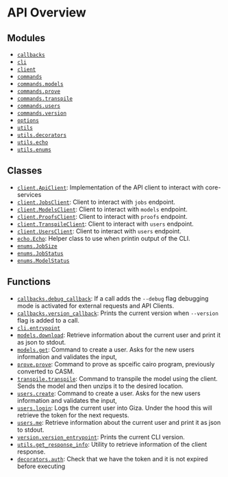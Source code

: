 <!-- markdownlint-disable -->

# API Overview

## Modules

- [`callbacks`](./callbacks.md#module-callbacks)
- [`cli`](./cli.md#module-cli)
- [`client`](./client.md#module-client)
- [`commands`](./commands.md#module-commands)
- [`commands.models`](./commands.models.md#module-commandsmodels)
- [`commands.prove`](./commands.prove.md#module-commandsprove)
- [`commands.transpile`](./commands.transpile.md#module-commandstranspile)
- [`commands.users`](./commands.users.md#module-commandsusers)
- [`commands.version`](./commands.version.md#module-commandsversion)
- [`options`](./options.md#module-options)
- [`utils`](./utils.md#module-utils)
- [`utils.decorators`](./utils.decorators.md#module-utilsdecorators)
- [`utils.echo`](./utils.echo.md#module-utilsecho)
- [`utils.enums`](./utils.enums.md#module-utilsenums)

## Classes

- [`client.ApiClient`](./client.md#class-apiclient): Implementation of the API client to interact with core-services
- [`client.JobsClient`](./client.md#class-jobsclient): Client to interact with `jobs` endpoint.
- [`client.ModelsClient`](./client.md#class-modelsclient): Client to interact with `models` endpoint.
- [`client.ProofsClient`](./client.md#class-proofsclient): Client to interact with `proofs` endpoint.
- [`client.TranspileClient`](./client.md#class-transpileclient): Client to interact with `users` endpoint.
- [`client.UsersClient`](./client.md#class-usersclient): Client to interact with `users` endpoint.
- [`echo.Echo`](./utils.echo.md#class-echo): Helper class to use when printin output of the CLI.
- [`enums.JobSize`](./utils.enums.md#class-jobsize)
- [`enums.JobStatus`](./utils.enums.md#class-jobstatus)
- [`enums.ModelStatus`](./utils.enums.md#class-modelstatus)

## Functions

- [`callbacks.debug_callback`](./callbacks.md#function-debug_callback): If a call adds the `--debug` flag debugging mode is activated for external requests and API Clients.
- [`callbacks.version_callback`](./callbacks.md#function-version_callback): Prints the current version when `--version` flag is added to a call.
- [`cli.entrypoint`](./cli.md#function-entrypoint)
- [`models.download`](./commands.models.md#function-download): Retrieve information about the current user and print it as json to stdout.
- [`models.get`](./commands.models.md#function-get): Command to create a user. Asks for the new users information and validates the input,
- [`prove.prove`](./commands.prove.md#function-prove): Command to prove as spceific cairo program, previously converted to CASM.
- [`transpile.transpile`](./commands.transpile.md#function-transpile): Command to transpile the model using the client. Sends the model and then unzips it to the desired location.
- [`users.create`](./commands.users.md#function-create): Command to create a user. Asks for the new users information and validates the input,
- [`users.login`](./commands.users.md#function-login): Logs the current user into Giza. Under the hood this will retrieve the token for the next requests.
- [`users.me`](./commands.users.md#function-me): Retrieve information about the current user and print it as json to stdout.
- [`version.version_entrypoint`](./commands.version.md#function-version_entrypoint): Prints the current CLI version.
- [`utils.get_response_info`](./utils.md#function-get_response_info): Utility to retrieve information of the client response.
- [`decorators.auth`](./utils.decorators.md#function-auth): Check that we have the token and it is not expired before executing
